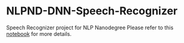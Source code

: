 # NLPND-DNN-Speech-Recognizer
Speech Recognizer project for NLP Nanodegree
Please refer to this [notebook](vui_notebook.ipynb) for more details.

